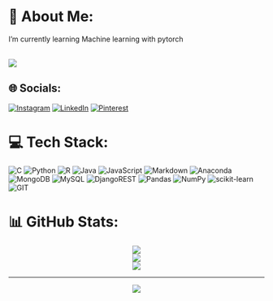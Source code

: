 # 💫 About Me:
 I’m currently learning Machine learning with pytorch<br><br>

<img src = "https://user-images.githubusercontent.com/74038190/213910845-af37a709-8995-40d6-be59-724526e3c3d7.gif"  />

## 🌐 Socials:

[![Instagram](https://img.shields.io/badge/Instagram-%23E4405F.svg?logo=Instagram&logoColor=white)](https://instagram.com/_alexander_.00) [![LinkedIn](https://img.shields.io/badge/LinkedIn-%230077B5.svg?logo=linkedin&logoColor=white)](https://linkedin.com/in/https://www.linkedin.com/in/ajay-singh-470194234/) [![Pinterest](https://img.shields.io/badge/Pinterest-%23E60023.svg?logo=Pinterest&logoColor=white)](https://pinterest.com/https://in.pinterest.com/ajaysingh472700/) 

# 💻 Tech Stack:
![C](https://img.shields.io/badge/c-%2300599C.svg?style=plastic&logo=c&logoColor=white) ![Python](https://img.shields.io/badge/python-3670A0?style=plastic&logo=python&logoColor=ffdd54) ![R](https://img.shields.io/badge/r-%23276DC3.svg?style=plastic&logo=r&logoColor=white) ![Java](https://img.shields.io/badge/java-%23ED8B00.svg?style=plastic&logo=openjdk&logoColor=white) ![JavaScript](https://img.shields.io/badge/javascript-%23323330.svg?style=plastic&logo=javascript&logoColor=%23F7DF1E) ![Markdown](https://img.shields.io/badge/markdown-%23000000.svg?style=plastic&logo=markdown&logoColor=white) ![Anaconda](https://img.shields.io/badge/Anaconda-%2344A833.svg?style=plastic&logo=anaconda&logoColor=white) ![MongoDB](https://img.shields.io/badge/MongoDB-%234ea94b.svg?style=plastic&logo=mongodb&logoColor=white) ![MySQL](https://img.shields.io/badge/mysql-%2300000f.svg?style=plastic&logo=mysql&logoColor=white) ![DjangoREST](https://img.shields.io/badge/DJANGO-REST-ff1709?style=plastic&logo=django&logoColor=white&color=ff1709&labelColor=gray) ![Pandas](https://img.shields.io/badge/pandas-%23150458.svg?style=plastic&logo=pandas&logoColor=white) ![NumPy](https://img.shields.io/badge/numpy-%23013243.svg?style=plastic&logo=numpy&logoColor=white) ![scikit-learn](https://img.shields.io/badge/scikit--learn-%23F7931E.svg?style=plastic&logo=scikit-learn&logoColor=white) ![GIT](https://img.shields.io/badge/Git-fc6d26?style=plastic&logo=git&logoColor=white)
# 📊 GitHub Stats:
<div align = "center">
  
![](https://github-readme-stats.vercel.app/api?username=aalexander47&theme=dark&hide_border=false&include_all_commits=true&count_private=false)<br/>
![](https://github-readme-streak-stats.herokuapp.com/?user=aalexander47&theme=dark&hide_border=false)<br/>
![](https://github-readme-stats.vercel.app/api/top-langs/?username=aalexander47&theme=dark&hide_border=false&include_all_commits=true&count_private=false&layout=compact)


---
[![](https://visitcount.itsvg.in/api?id=aalexander47&icon=0&color=8)](https://visitcount.itsvg.in)

<!-- Proudly created with GPRM ( https://gprm.itsvg.in ) -->
